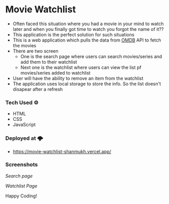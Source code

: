 # Movie Watchlist

- Often faced this situation where you had a movie in your mind to watch later and when you finally got time to watch you forgot the name of it??
- This application is the perfect solution for such situations
- This is a web application which pulls the data from [OMDB](https://www.omdbapi.com/) API to fetch the movies
- There are two screen
  - One is the search page where users can search movies/series and add them to their watchlist
  - Next one is the watchlist where users can view the list pf movies/series added to watchlist
- User will have the ability to remove an item from the watchlist
- The application uses local storage to store the info. So the list doesn't disapear after a refresh

### Tech Used ⚙️

- HTML
- CSS
- JavaScript

### Deployed at 🌩️

- https://movie-watchlist-shanmukh.vercel.app/

### Screenshots

_Search page_

_Watchlist Page_

Happy Coding!

